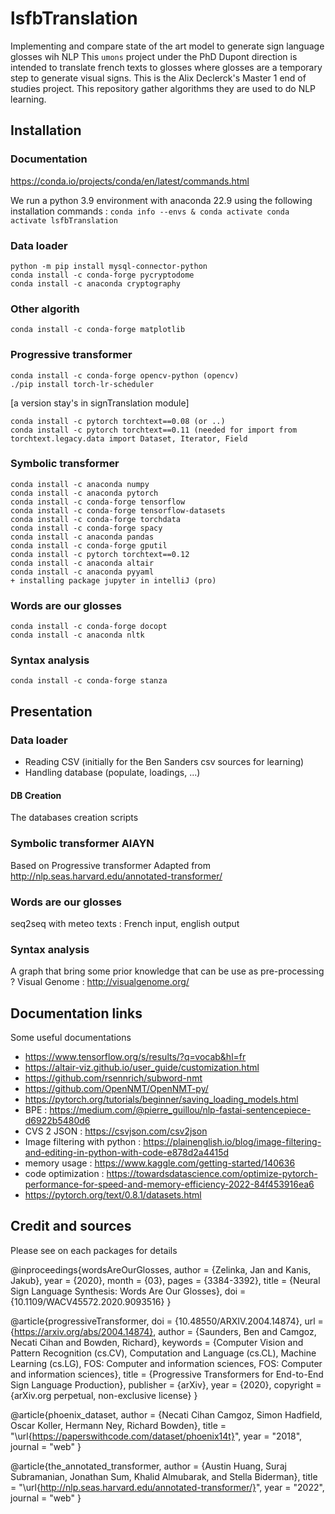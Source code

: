 # lsfbTranslation
Implementing and compare state of the art model to generate sign language glosses wih NLP
This `umons` project under the PhD Dupont direction is intended to translate french texts to glosses where glosses are a temporary step to generate visual signs. This is the Alix Declerck's Master 1 end of studies project. This repository gather algorithms they are used to do NLP learning.

## Installation

### Documentation
https://conda.io/projects/conda/en/latest/commands.html

We run a python 3.9 environment with anaconda 22.9 using the following installation commands :
`conda info --envs & conda activate conda activate lsfbTranslation`



### Data loader

```
python -m pip install mysql-connector-python
conda install -c conda-forge pycryptodome
conda install -c anaconda cryptography
```

### Other algorith

```
conda install -c conda-forge matplotlib
```


### Progressive transformer

```
conda install -c conda-forge opencv-python (opencv)
./pip install torch-lr-scheduler
```

[a version stay's in signTranslation module]

```
conda install -c pytorch torchtext==0.08 (or ..)
conda install -c pytorch torchtext==0.11 (needed for import from torchtext.legacy.data import Dataset, Iterator, Field
```

### Symbolic transformer

```
conda install -c anaconda numpy
conda install -c anaconda pytorch
conda install -c conda-forge tensorflow
conda install -c conda-forge tensorflow-datasets
conda install -c conda-forge torchdata
conda install -c conda-forge spacy
conda install -c anaconda pandas
conda install -c conda-forge gputil
conda install -c pytorch torchtext==0.12
conda install -c anaconda altair
conda install -c anaconda pyyaml
+ installing package jupyter in intelliJ (pro)
```

### Words are our glosses

```
conda install -c conda-forge docopt
conda install -c anaconda nltk
```

### Syntax analysis

```
conda install -c conda-forge stanza
```


## Presentation

### Data loader
- Reading CSV (initially for the Ben Sanders csv sources for learning)
- Handling database (populate, loadings, ...)

#### DB Creation
The databases creation scripts

### Symbolic transformer AIAYN
Based on Progressive transformer
Adapted from http://nlp.seas.harvard.edu/annotated-transformer/

### Words are our glosses
seq2seq with meteo texts : French input, english output

### Syntax analysis
A graph that bring some prior knowledge that can be use as pre-processing ?
Visual Genome : http://visualgenome.org/

## Documentation links
Some useful documentations

- https://www.tensorflow.org/s/results/?q=vocab&hl=fr
- https://altair-viz.github.io/user_guide/customization.html
- https://github.com/rsennrich/subword-nmt
- https://github.com/OpenNMT/OpenNMT-py/
- https://pytorch.org/tutorials/beginner/saving_loading_models.html
- BPE : https://medium.com/@pierre_guillou/nlp-fastai-sentencepiece-d6922b5480d6
- CVS 2 JSON : https://csvjson.com/csv2json
- Image filtering with python : https://plainenglish.io/blog/image-filtering-and-editing-in-python-with-code-e878d2a4415d
- memory usage : https://www.kaggle.com/getting-started/140636
- code optimization : https://towardsdatascience.com/optimize-pytorch-performance-for-speed-and-memory-efficiency-2022-84f453916ea6
- https://pytorch.org/text/0.8.1/datasets.html

## Credit and sources
Please see on each packages for details

@inproceedings{wordsAreOurGlosses,
author = {Zelinka, Jan and Kanis, Jakub},
year = {2020},
month = {03},
pages = {3384-3392},
title = {Neural Sign Language Synthesis: Words Are Our Glosses},
doi = {10.1109/WACV45572.2020.9093516}
}


@article{progressiveTransformer,
doi = {10.48550/ARXIV.2004.14874},
url = {https://arxiv.org/abs/2004.14874},
author = {Saunders, Ben and Camgoz, Necati Cihan and Bowden, Richard},
keywords = {Computer Vision and Pattern Recognition (cs.CV), Computation and Language (cs.CL), Machine Learning (cs.LG), FOS: Computer and information sciences, FOS: Computer and information sciences},
title = {Progressive Transformers for End-to-End Sign Language Production},
publisher = {arXiv},
year = {2020},
copyright = {arXiv.org perpetual, non-exclusive license}
}

@article{phoenix_dataset,
author  = {Necati Cihan Camgoz, Simon Hadfield, Oscar Koller, Hermann Ney, Richard Bowden},
title   = "\url{https://paperswithcode.com/dataset/phoenix14t}",
year    = "2018",
journal = "web"
}


@article{the_annotated_transformer,
author  = {Austin Huang, Suraj Subramanian, Jonathan Sum, Khalid Almubarak, and Stella Biderman},
title   = "\url{http://nlp.seas.harvard.edu/annotated-transformer/}",
year    = "2022",
journal = "web"
}